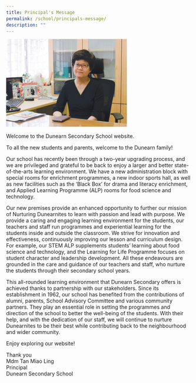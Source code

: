 ```yaml
---
title: Principal's Message
permalink: /school/principals-message/
description: ""
---
```

<img style="width: 65%;" src="/images/principal.jpg">
<p>Welcome to the Dunearn Secondary School website.</p>
<p>To all the new students and parents, welcome to the Dunearn family!</p>
<p>Our school has recently been through a two-year upgrading process, and we are privileged and grateful to be back to enjoy a larger and better state-of-the-arts learning environment.&nbsp;We have a new administration block with special rooms for enrichment programmes, a new indoor sports hall, as well as new facilities such as the ‘Black Box’ for drama and literacy enrichment, and Applied Learning Programme (ALP) rooms for food science and technology.</p>
<p>Our new premises provide an enhanced opportunity to further our mission of Nurturing Dunearnites to learn with passion and lead with purpose. We provide a caring and engaging learning environment for the students, our teachers and staff run programmes and experiential learning for the students inside and outside the classroom. We strive for innovation and effectiveness, continuously improving our lesson and curriculum design. For example, our STEM ALP supplements students’ learning about food science and technology, and the Learning for Life Programme focuses on student character and leadership development. All these endeavours are grounded in the care and guidance of our teachers and staff, who nurture the students through their secondary school years.&nbsp;</p>
<p>This all-rounded learning environment that Dunearn Secondary offers is achieved thanks to partnership with our stakeholders. Since its establishment in 1962, our school has benefited from the contributions of alumni, parents, School Advisory Committee and various community partners. They play an essential role in setting the programmes and direction of the school to better the well-being of the students. With their help, and with the dedication of our staff, we will continue to nurture Dunearnites to be their best while contributing back to the neighbourhood and wider community.</p>
<p>Enjoy exploring our website!</p>
<p>Thank you<br>Mdm Tan Miao Ling<br>Principal<br>Dunearn Secondary School</p>